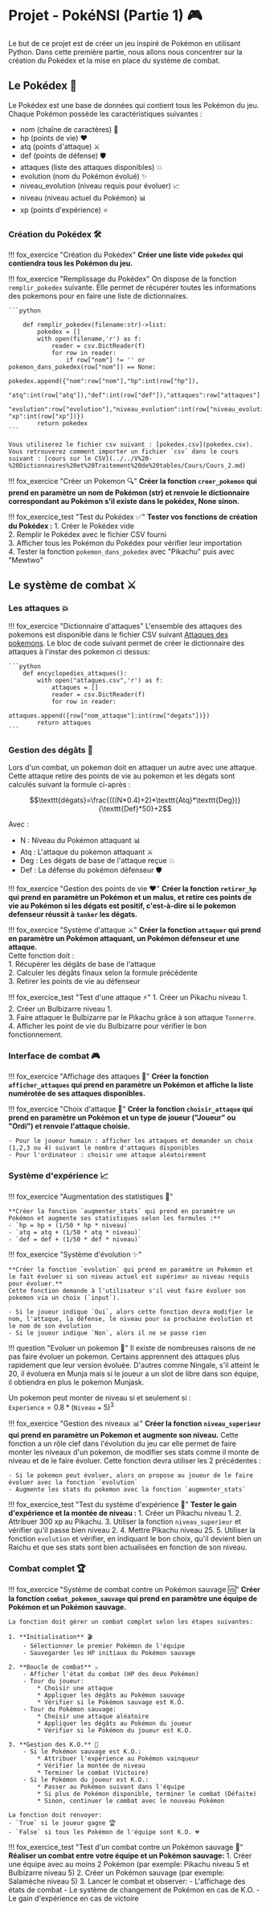 # Projet - PokéNSI (Partie 1) 🎮

Le but de ce projet est de créer un jeu inspiré de Pokémon en utilisant Python.
Dans cette première partie, nous allons nous concentrer sur la création du Pokédex et la mise en place du système de combat.

## Le Pokédex 📱

Le Pokédex est une base de données qui contient tous les Pokémon du jeu. Chaque Pokémon possède les caractéristiques suivantes :

- nom (chaîne de caractères) 📝  
- hp (points de vie) ❤️  
- atq (points d'attaque) ⚔️  
- def (points de défense) 🛡️  
- attaques (liste des attaques disponibles) 💥  
- evolution (nom du Pokémon évolué) ✨  
- niveau_evolution (niveau requis pour évoluer) 📈  
- niveau (niveau actuel du Pokémon) 📊  
- xp (points d'expérience) ⭐  

### Création du Pokédex 🛠️

!!! fox_exercice "Création du Pokédex"
    **Créer une liste vide `pokedex` qui contiendra tous les Pokémon du jeu.**

!!! fox_exercice "Remplissage du Pokédex"
    On dispose de la fonction `remplir_pokedex` suivante. Elle permet de récupérer toutes les informations des pokemons pour en faire une liste de dictionnaires.

    ```python
        
        def remplir_pokedex(filename:str)->list:
            pokedex = []
            with open(filename,'r') as f:
                reader = csv.DictReader(f)
                for row in reader:
                    if row["nom"] != '' or pokemon_dans_pokedex(row["nom"]) == None:
                        pokedex.append({"nom":row["nom"],"hp":int(row["hp"]),
                                        "atq":int(row["atq"]),"def":int(row["def"]),"attaques":row["attaques"].split(";"),
                                        "evolution":row["evolution"],"niveau_evolution":int(row["niveau_evolution"]),"niveau":int(row["niveau"]), "xp":int(row["xp"])})
            return pokedex
    ```

    Vous utiliserez le fichier csv suivant : [pokedex.csv](pokedex.csv).
    Vous retrouverez comment importer un fichier `csv` dans le cours suivant : [cours sur le CSV](../../V%20-%20Dictionnaires%20et%20Traitement%20de%20tables/Cours/Cours_2.md)

!!! fox_exercice "Créer un Pokemon 🔍"
    **Créer la fonction `creer_pokemon` qui prend en paramètre un nom de Pokémon (str) et renvoie le dictionnaire correspondant au Pokémon s'il existe dans le pokédex, None sinon.**

!!! fox_exercice_test "Test du Pokédex ✅"
    **Tester vos fonctions de création du Pokédex :**
    1. Créer le Pokédex vide  
    2. Remplir le Pokédex avec le fichier CSV fourni  
    3. Afficher tous les Pokémon du Pokédex pour vérifier leur importation  
    4. Tester la fonction `pokemon_dans_pokedex` avec "Pikachu" puis avec "Mewtwo"  

## Le système de combat ⚔️

### Les attaques 💥

!!! fox_exercice "Dictionnaire d'attaques"
    L'ensemble des attaques des pokemons est disponible dans le fichier CSV suivant [Attaques des pokemons](attaques.csv).
    Le bloc de code suivant permet de créer le dictionnaire des attaques à l'instar des pokemon ci dessus:

    ```python
        def encyclopedies_attaques():
            with open("attaques.csv",'r') as f:
                attaques = []
                reader = csv.DictReader(f)
                for row in reader:
                    attaques.append({row["nom_attaque"]:int(row["degats"])})
            return attaques
    ```

### Gestion des dégâts 💢

Lors d'un combat, un pokemon doit en attaquer un autre avec une attaque. Cette attaque retire des points de vie au pokemon et les dégats sont calculés suivant la formule ci-après :  

$$\texttt{dégats}=\frac{(((N*0.4)+2)*\texttt{Atq}*\texttt{Deg})}{\texttt{Def}*50}+2$$

Avec :

- N : Niveau du Pokémon attaquant 📊  
- Atq : L'attaque du pokemon attaquant ⚔️  
- Deg : Les dégats de base de l'attaque reçue 💥  
- Def : La défense du pokémon défenseur 🛡️  

!!! fox_exercice "Gestion des points de vie  ❤️"
    **Créer la fonction `retirer_hp` qui prend en paramètre un Pokémon et un malus, et retire ces points de vie au Pokémon si les dégats est positif, c'est-à-dire si le pokemon defenseur réussit à `tanker` les dégats.**

!!! fox_exercice "Système d'attaque ⚔️"
    **Créer la fonction `attaquer` qui prend en paramètre un Pokémon attaquant, un Pokémon défenseur et une attaque.**  
    Cette fonction doit :  
    1. Récupérer les dégâts de base de l'attaque  
    2. Calculer les dégâts finaux selon la formule précédente  
    3. Retirer les points de vie au défenseur  

!!! fox_exercice_test "Test d'une attaque ⚡"
    1. Créer un Pikachu niveau 1.  
    2. Créer un Bulbizarre niveau 1.  
    3. Faire attaquer le Bulbizarre par le Pikachu grâce à son attaque `Tonnerre`.  
    4. Afficher les point de vie du Bulbizarre pour vérifier le bon fonctionnement.  

### Interface de combat 🎮

!!! fox_exercice "Affichage des attaques 📝"
    **Créer la fonction `afficher_attaques` qui prend en paramètre un Pokémon et affiche la liste numérotée de ses attaques disponibles.**

!!! fox_exercice "Choix d'attaque 🎯"
    **Créer la fonction `choisir_attaque` qui prend en paramètre un Pokémon et un type de joueur ("Joueur" ou "Ordi") et renvoie l'attaque choisie.**

    - Pour le joueur humain : afficher les attaques et demander un choix (1,2,3 ou 4) suivant le nombre d'attaques disponibles  
    - Pour l'ordinateur : choisir une attaque aléatoirement  

### Système d'expérience 📈

!!! fox_exercice "Augmentation des statistiques 💪"

    **Créer la fonction `augmenter_stats` qui prend en paramètre un Pokémon et augmente ses statistiques selon les formules :**  
    - `hp = hp + (1/50 * hp * niveau)`  
    - `atq = atq + (1/50 * atq * niveau)`  
    - `def = def + (1/50 * def * niveau)`  

!!! fox_exercice "Système d'évolution ✨"

    **Créer la fonction `evolution` qui prend en paramètre un Pokemon et le fait évoluer si son niveau actuel est supérieur au niveau requis pour évoluer.**
    Cette fonction demande à l'utilisateur s'il veut faire évoluer son pokemon via un choix (`input`).

    - Si le joueur indique `Oui`, alors cette fonction devra modifier le nom, l'attaque, la défense, le niveau pour sa prochaine évolution et le nom de son évolution  
    - Si le joueur indique `Non`, alors il ne se passe rien  

!!! question "Evoluer un pokemon 🤔"
    Il existe de nombreuses raisons de ne pas faire évoluer un pokemon. Certains apprennent des attaques plus rapidement que leur version évoluée.
    D'autres comme Ningale, s'il atteint le 20, il évoluera en Munja mais si le joueur a un slot de libre dans son équipe, il obtiendra en plus le pokemon Munjask.

Un pokemon peut monter de niveau si et seulement si :  
$\texttt{Experience} = 0.8*(\texttt{Niveau} +5)^3$

!!! fox_exercice "Gestion des niveaux 📊"
    **Créer la fonction `niveau_superieur` qui prend en paramètre un Pokemon et augmente son niveau.**
    Cette fonction a un rôle clef dans l'évolution du jeu car elle permet de faire monter les niveaux d'un pokemon, de modifier ses stats comme il monte de niveau et de le faire évoluer.
    Cette fonction devra utiliser les 2 précédentes :

    - Si le pokemon peut évoluer, alors on propose au joueur de le faire évoluer avec la fonction `evolution`
    - Augmente les stats du pokemon avec la fonction `augmenter_stats`
  
!!! fox_exercice_test "Test du système d'expérience 🌟"
    **Tester le gain d'expérience et la montée de niveau :**
    1. Créer un Pikachu niveau 1.
    2. Attribuer 300 xp au Pikachu.
    3. Utiliser la fonction `niveau_superieur` et vérifier qu'il passe bien niveau 2.
    4. Mettre Pikachu niveau 25.
    5. Utiliser la fonction `evolution` et vérifier, en indiquant le bon choix, qu'il devient bien un Raichu et que ses stats sont bien actualisées en fonction de son niveau.

### Combat complet 🏆

!!! fox_exercice "Système de combat contre un Pokémon sauvage 🆚"
    **Créer la fonction `combat_pokemon_sauvage` qui prend en paramètre une équipe de Pokémon et un Pokémon sauvage.**

    La fonction doit gérer un combat complet selon les étapes suivantes:

    1. **Initialisation** 🎬
        - Sélectionner le premier Pokémon de l'équipe
        - Sauvegarder les HP initiaux du Pokémon sauvage

    2. **Boucle de combat** ⚔️
        - Afficher l'état du combat (HP des deux Pokémon)
        - Tour du joueur:
            * Choisir une attaque
            * Appliquer les dégâts au Pokémon sauvage
            * Vérifier si le Pokémon sauvage est K.O.
        - Tour du Pokémon sauvage:
            * Choisir une attaque aléatoire
            * Appliquer les dégâts au Pokémon du joueur
            * Vérifier si le Pokémon du joueur est K.O.

    3. **Gestion des K.O.** 💫
        - Si le Pokémon sauvage est K.O.:
            * Attribuer l'expérience au Pokémon vainqueur
            * Vérifier la montée de niveau
            * Terminer le combat (Victoire)
        - Si le Pokémon du joueur est K.O.:
            * Passer au Pokémon suivant dans l'équipe
            * Si plus de Pokémon disponible, terminer le combat (Défaite)
            * Sinon, continuer le combat avec le nouveau Pokémon

    La fonction doit renvoyer:
    - `True` si le joueur gagne 🏆
    - `False` si tous les Pokémon de l'équipe sont K.O. 💔

!!! fox_exercice_test "Test d'un combat contre un Pokémon sauvage 🎯"
    **Réaliser un combat entre votre équipe et un Pokémon sauvage:**
    1. Créer une équipe avec au moins 2 Pokémon (par exemple: Pikachu niveau 5 et Bulbizarre niveau 5)
    2. Créer un Pokémon sauvage (par exemple: Salamèche niveau 5)
    3. Lancer le combat et observer:
        - L'affichage des états de combat
        - Le système de changement de Pokémon en cas de K.O.
        - Le gain d'expérience en cas de victoire